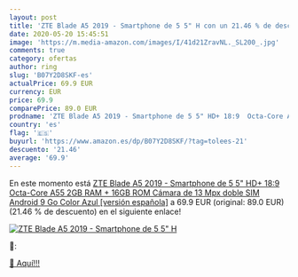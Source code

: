 ```yaml
---
layout: post
title: 'ZTE Blade A5 2019 - Smartphone de 5 5" H con un 21.46 % de descuento'
date: 2020-05-20 15:45:51
image: 'https://m.media-amazon.com/images/I/41d21ZravNL._SL200_.jpg'
comments: true
category: ofertas
author: ring
slug: 'B07Y2D8SKF-es'
actualPrice: 69.9 EUR
currency: EUR
price: 69.9
comparePrice: 89.0 EUR
prodname: 'ZTE Blade A5 2019 - Smartphone de 5 5" HD+ 18:9  Octa-Core A55  2GB RAM + 16GB ROM  Cámara de 13 Mpx  doble SIM  Android 9 Go   Color Azul [versión española]'
country: 'es'
flag: '🇪🇸'
buyurl: 'https://www.amazon.es/dp/B07Y2D8SKF/?tag=tolees-21'
descuento: '21.46'
average: '69.9'
---
```


En este momento está [ZTE Blade A5 2019 - Smartphone de 5 5" HD+ 18:9  Octa-Core A55  2GB RAM + 16GB ROM  Cámara de 13 Mpx  doble SIM  Android 9 Go   Color Azul [versión española]](https://www.amazon.es/dp/B07Y2D8SKF/?tag=tolees-21) a 69.9 EUR (original: 89.0 EUR) (21.46 %  de descuento) en el siguiente enlace!

[![ZTE Blade A5 2019 - Smartphone de 5 5" H](https://m.media-amazon.com/images/I/41d21ZravNL._SL200_.jpg)](https://www.amazon.es/dp/B07Y2D8SKF/?tag=tolees-21)

🔎:


[🛒 Aquí!!!](https://www.amazon.es/dp/B07Y2D8SKF/?tag=tolees-21)
